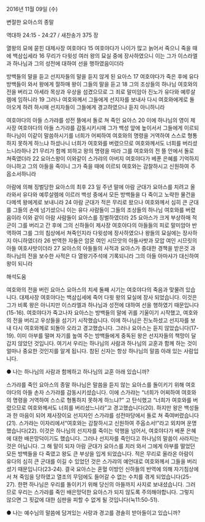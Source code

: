 2016년 11월 09일 (수)

변절한 요아스의 종말



역대하 24:15 - 24:27 / 새찬송가 375 장


열왕의 묘에 묻힌 대제사장 여호야다
15 여호야다가 나이가 많고 늙어서 죽으니 죽을 때에 백삼십세라 16 무리가 다윗성 여러 왕의 묘실 중에 장사하였으니 이는 그가 이스라엘과 하나님과 그의 성전에 대하여 선을 행하였음이더라

방백들의 말을 듣고 선지자들의 말을 듣지 않게 된 요아스
17 여호야다가 죽은 후에 유다 방백들이 와서 왕에게 절하매 왕이 그들의 말을 듣고 18 그의 조상들의 하나님 여호와의 전을 버리고 아세라 목상과 우상을 섬겼으므로 그 죄로 말미암아 진노가 유다와 예루살렘에 임하니라 19 그러나 여호와께서 그들에게 선지자를 보내사 다시 여호와에게로 돌아오게 하려 하시매 선지자들이 그들에게 경고하였으나 듣지 아니하니라

여호야다의 아들 스가랴를 성전 뜰에서 돌로 쳐 죽인 요아스
20 이에 하나님의 영이 제사장 여호야다의 아들 스가랴를 감동시키시매 그가 백성 앞에 높이서서 그들에게 이르되 하나님이 이같이 말씀하시기를 너희가 어찌하여 여호와의 명령을 거역하여 스스로 형통하지 못하게 하느냐 하셨나니 너희가 여호와를 버렸으므로 여호와께서도 너희를 버리셨느니라하나 21 무리가 함께 꾀하고 왕의 명령을 따라 그를 여호와의 전 뜰 안에서 돌로 쳐죽였더라 22 요아스왕이 이와같이 스가랴의 아버지 여호야다가 베푼 은혜를 기억하지 아니하고 그의 아들을 죽이니 그가 죽을 때에 이르되 여호와는 감찰하시고 신원하여 주옵소서하니라

아람에 의해 징벌당한 요아스의 최후
23 일 주년 말에 아람 군대가 요아스를 치려고 올라와서 유다와 예루살렘에 이르러 백성 중에서 모든 방백들을 다 죽이고 노략한 물건을 다메섹 왕에게로 보내니라 24 아람 군대가 적은 무리로 왔으나 여호와께서 심히 큰 군대를 그들의 손에 넘기셨으니 이는 유다 사람들이 그들의 조상들의 하나님 여호와를 버렸음이라 이와 같이 아람 사람들이 요아스를 징벌하였더라 25 요아스가 크게 부상하매 적군이 그를 버리고 간 후에 그의 신하들이 제사장 여호야다의 아들들의 피로 말미암아 반역하여 그를 그의 침상에서 쳐죽인지라 다윗성에 장사하였으나 왕들의 묘실에는 장사하지 아니하였더라 26 반역한 자들은 암몬 여인 시므앗의 아들사밧과 모압 여인 시므릿의 아들 여호사밧이더라 27 요아스의 아들들의 사적과 요아스가 중대한 경책을 받은것 과 하나님의 전을 보수한 사적은 다 열왕기주석에 기록되니라 그의 아들 아마샤가 대신하여 왕이 되니라

해석도움





여호와의 전을 버린 요아스
요아스의 치세 둘째 시기는 여호야다의 죽음과 맞물려 있습니다. 대제사장 여호야다는 백삼십세에 죽어 다윗 왕의 묘실에 장사 되었습니다. 이것은 그가 비록 왕은 아니지만 이스라엘과 하나님과 성전에 대하여 선을 행하였기 때문입니다(15-16). 여호야다가 죽고나자 요아스는 방백들의 말에 귀를 기울이기 시작했고, 여호와의 전을 버리고 우상들을 섬기기 시작했습니다. 이에 하나님은 진노하셨고 선지자를 보내 다시 여호와께로 되돌아 오라고 경고했습니다. 그러나 요아스는 듣지 않았습니다(17-19). 이미 아부를 떨며 자기를 높여 주는 방백들에게 중독된 왕은 선지자들의 책망이 달갑지 않았던 것입니다. 여기서 우리는 하나님의 사람과 하나님의 교훈과 함께 하는 것이 얼마나 중요한 것인지를 알게 됩니다.
참된 신자는 항상 하나님의 말씀 아래 있는 사람입니다.

● 나는 하나님의 사람과 함께하고 하나님의 교훈 아래 있습니까?

스가랴를 죽인 요아스의 종말
하나님은 말씀을 듣지 않는 요아스를 돌이키기 위해 여호야다의 아들 손자 스가랴를 감동시키셨습니다. 이에 스가랴는 “너희가 어찌하여 여호와의 명령을 거역하여 스스로 형통하지 못하게 하느냐?” 고 탄식했고 “너희가 여호와를 버렸으므로 여호와께서도 너희를 버리셨느니라”고 경고했습니다(20). 하지만 왕은 백성들과 한 마음이 되어 제사장이요 선지자인 스가랴를 성전마당에서 돌로 쳐 죽여버렸습니다(21). 스가랴는 이자리에서“여호와는 감찰하시고 신원하여 주옵소서!”라고 외치며 운명했습니다(22). 이것은 하나님의 선지자를 죽이는 악행을 넘어서, 여호야다가 베푼 은혜에 대한 배은망덕이기도 했습니다. 그러나 선지자를 죽인다고 하나님의 말씀이 사라지는 것은 아닙니다. 그 해 말이 되자 아람 군대가 요아스를 치러 와서 그에게 아부를 떨었던 모든 방백들을 다 죽였고 왕도 큰 부상을 입게 되었습니다. 적은 무리로 올라온 아람이 유다의 심히 큰 군대를 이길 수 있었던 것은 스가랴의 예언대로 여호와께서 그들을 버리셨기 때문입니다(23-24). 결국 요아스는 혼혈 이방인 신하들의 반역에 의해 자기침상에서 쳐 죽임을 당하였고 열조의 무덤에도 들어갈 수 없는 수치를 겪게 되었습니다(25-27). 한편 하나님은 우리를 돌이키기 위해 당신의 아들까지 사지로 보내셨습니다. 그러므로 우리는 스가랴를 죽인 배은망덕한 요아스가 되지 않도록 주의해야합니다. 그렇지 않으면 그 핏값에 대한 심판을 피할 수 없게 될 것입니다(눅11:50-51).

● 나는 예수님의 말씀에 담겨있는 사랑과 경고를 경솔히 받아들이고 있습니까?